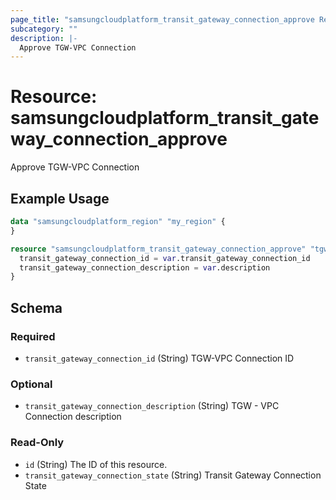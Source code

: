 ```yaml
---
page_title: "samsungcloudplatform_transit_gateway_connection_approve Resource - scp"
subcategory: ""
description: |-
  Approve TGW-VPC Connection
---
```


# Resource: samsungcloudplatform_transit_gateway_connection_approve

Approve TGW-VPC Connection


## Example Usage

```terraform
data "samsungcloudplatform_region" "my_region" {
}

resource "samsungcloudplatform_transit_gateway_connection_approve" "tgw_conn_approve" {
  transit_gateway_connection_id = var.transit_gateway_connection_id
  transit_gateway_connection_description = var.description
}
```

<!-- schema generated by tfplugindocs -->
## Schema

### Required

- `transit_gateway_connection_id` (String) TGW-VPC Connection ID

### Optional

- `transit_gateway_connection_description` (String) TGW - VPC Connection description

### Read-Only

- `id` (String) The ID of this resource.
- `transit_gateway_connection_state` (String) Transit Gateway Connection State
